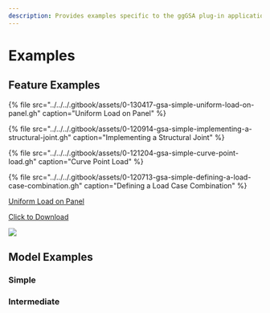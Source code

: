 ```yaml
---
description: Provides examples specific to the ggGSA plug-in application
---
```


# Examples

## Feature Examples



{% file src="../../../.gitbook/assets/0-130417-gsa-simple-uniform-load-on-panel.gh" caption="Uniform Load on Panel" %}

{% file src="../../../.gitbook/assets/0-120914-gsa-simple-implementing-a-structural-joint.gh" caption="Implementing a Structural Joint" %}

{% file src="../../../.gitbook/assets/0-121204-gsa-simple-curve-point-load.gh" caption="Curve Point Load" %}

{% file src="../../../.gitbook/assets/0-120713-gsa-simple-defining-a-load-case-combination.gh" caption="Defining a Load Case Combination" %}

[Uniform Load on Panel](../../../.gitbook/assets/0-130417-gsa-simple-uniform-load-on-panel.gh)

<a href="../../../.gitbook/assets/0-130417-gsa-simple-uniform-load-on-panel.gh" download>Click to Download</a>

<a href="../../../.gitbook/assets/0-130417-gsa-simple-uniform-load-on-panel.gh" download="Uniform Load on Panel"><img src="../../../.gitbook/assets/0-130417-gsa-simple-uniform-load-on-panel.gh" /></a>

## Model Examples

### Simple



### Intermediate



